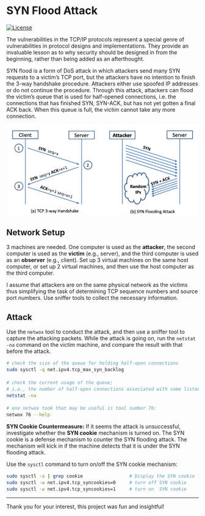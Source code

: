 # SYN Flood Attack

[![License](https://img.shields.io/github/license/adamalston/SYN-Flood?color=black)](LICENSE)

The vulnerabilities in the TCP/IP protocols represent a special genre of vulnerabilities in protocol designs and implementations. They provide an invaluable lesson as to why security should be designed in from the beginning, rather than being added as an afterthought.

SYN flood is a form of DoS attack in which attackers send many SYN requests to a victim’s TCP port, but the attackers have no intention to finish the 3-way handshake procedure. Attackers either use spoofed IP addresses or do not continue the procedure. Through this attack, attackers can flood the victim’s queue that is used for half-opened connections, i.e. the connections that has finished SYN, SYN-ACK, but has not yet gotten a final ACK back. When this queue is full, the victim cannot take any more connection. 

<p align="center">
  <img src="assets/tcp_syn_flood.png">
</p>

## Network Setup

3 machines are needed. One computer is used as the **attacker**, the second computer is used as the **victim** (e.g., server), and the third computer is used as an **observer** (e.g., client). Set up 3 virtual machines on the same host computer, or set up 2 virtual machines, and then use the host computer as the third computer.

I assume that attackers are on the same physical network as the victims thus simplifying the task of determining TCP sequence numbers and source port numbers. Use sniffer tools to collect the necessary information.

## Attack

Use the `netwox` tool to conduct the attack, and then use a sniffer tool to capture the attacking packets. While the attack is going on, run the `netstat -na` command on the victim machine, and compare the result with that before the attack.

```bash
# check the size of the queue for holding half-open connections
sudo sysctl -q net.ipv4.tcp_max_syn_backlog

# check the current usage of the queue;
# i.e., the number of half-open connections associated with some listening port
netstat -na

# one netwox took that may be useful is tool number 76:
netwox 76 --help
```

**SYN Cookie Countermeasure:**
If it seems the attack is unsuccessful, investigate whether the **SYN cookie** mechanism is turned on. The SYN cookie is a defense mechanism to counter the SYN flooding attack. The mechanism will kick in if the machine detects that it is under the SYN flooding attack.

Use the `sysctl` command to turn on/off the SYN cookie mechanism:

```bash
sudo sysctl -a | grep cookie                 # Display the SYN cookie flag
sudo sysctl -w net.ipv4.tcp_syncookies=0     # turn off SYN cookie
sudo sysctl -w net.ipv4.tcp_syncookies=1     # turn on  SYN cookie
```

---

Thank you for your interest, this project was fun and insightful!
